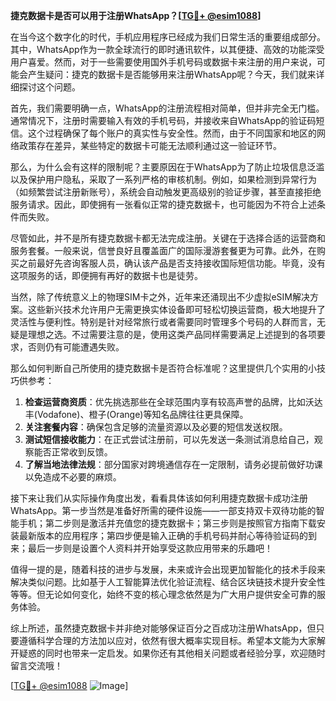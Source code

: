 **捷克数据卡是否可以用于注册WhatsApp？[[TG💪+ @esim1088](https://t.me/s/esim1088)]**

在当今这个数字化的时代，手机应用程序已经成为我们日常生活的重要组成部分。其中，WhatsApp作为一款全球流行的即时通讯软件，以其便捷、高效的功能深受用户喜爱。然而，对于一些需要使用国外手机号码或数据卡来注册的用户来说，可能会产生疑问：捷克的数据卡是否能够用来注册WhatsApp呢？今天，我们就来详细探讨这个问题。

首先，我们需要明确一点，WhatsApp的注册流程相对简单，但并非完全无门槛。通常情况下，注册时需要输入有效的手机号码，并接收来自WhatsApp的验证码短信。这个过程确保了每个账户的真实性与安全性。然而，由于不同国家和地区的网络政策存在差异，某些特定的数据卡可能无法顺利通过这一验证环节。

那么，为什么会有这样的限制呢？主要原因在于WhatsApp为了防止垃圾信息泛滥以及保护用户隐私，采取了一系列严格的审核机制。例如，如果检测到异常行为（如频繁尝试注册新账号），系统会自动触发更高级别的验证步骤，甚至直接拒绝服务请求。因此，即使拥有一张看似正常的捷克数据卡，也可能因为不符合上述条件而失败。

尽管如此，并不是所有捷克数据卡都无法完成注册。关键在于选择合适的运营商和服务套餐。一般来说，信誉良好且覆盖面广的国际漫游套餐更为可靠。此外，在购买之前最好先咨询客服人员，确认该产品是否支持接收国际短信功能。毕竟，没有这项服务的话，即便拥有再好的数据卡也是徒劳。

当然，除了传统意义上的物理SIM卡之外，近年来还涌现出不少虚拟eSIM解决方案。这些新兴技术允许用户无需更换实体设备即可轻松切换运营商，极大地提升了灵活性与便利性。特别是针对经常旅行或者需要同时管理多个号码的人群而言，无疑是理想之选。不过需要注意的是，使用这类产品同样需要满足上述提到的各项要求，否则仍有可能遭遇失败。

那么如何判断自己所使用的捷克数据卡是否符合标准呢？这里提供几个实用的小技巧供参考：

1. **检查运营商资质**：优先挑选那些在全球范围内享有较高声誉的品牌，比如沃达丰(Vodafone)、橙子(Orange)等知名品牌往往更具保障。
2. **关注套餐内容**：确保包含足够的流量资源以及必要的短信发送权限。
3. **测试短信接收能力**：在正式尝试注册前，可以先发送一条测试消息给自己，观察能否正常收到反馈。
4. **了解当地法律法规**：部分国家对跨境通信存在一定限制，请务必提前做好功课以免造成不必要的麻烦。

接下来让我们从实际操作角度出发，看看具体该如何利用捷克数据卡成功注册WhatsApp。第一步当然是准备好所需的硬件设施——一部支持双卡双待功能的智能手机；第二步则是激活并充值您的捷克数据卡；第三步则是按照官方指南下载安装最新版本的应用程序；第四步便是输入正确的手机号码并耐心等待验证码的到来；最后一步则是设置个人资料并开始享受这款应用带来的乐趣吧！

值得一提的是，随着科技的进步与发展，未来或许会出现更加智能化的技术手段来解决类似问题。比如基于人工智能算法优化验证流程、结合区块链技术提升安全性等等。但无论如何变化，始终不变的核心理念依然是为广大用户提供安全可靠的服务体验。

综上所述，虽然捷克数据卡并非绝对能够保证百分之百成功注册WhatsApp，但只要遵循科学合理的方法加以应对，依然有很大概率实现目标。希望本文能为大家解开疑惑的同时也带来一定启发。如果你还有其他相关问题或者经验分享，欢迎随时留言交流哦！

[[TG💪+ @esim1088](https://t.me/s/esim1088) ![Image](https://i.postimg.cc/4NQfJmqS/Snipaste-2025-05-13-00-14-12.png)]